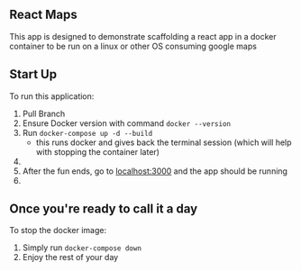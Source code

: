 ## React Maps
This app is designed to demonstrate scaffolding a react app in a docker container to be run on a linux or other OS consuming google maps

## Start Up
To run this application:
<ol>
    <li>Pull Branch</li>
    <li>Ensure Docker version with command <code>docker --version</code></li>
    <li>Run <code>docker-compose up -d --build</code>
        <ul>
            <li>this runs docker and gives back the terminal session (which will help with stopping the container later)</li>
        </ul>
    <li>
    <li>After the fun ends, go to <a href="http://localhost:3000">localhost:3000</a> and the app should be running<li>
</ol>

## Once you're ready to call it a day
To stop the docker image:
<ol>
    <li>Simply run <code>docker-compose down</code></li>
    <li>Enjoy the rest of your day</li>
</ol>